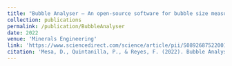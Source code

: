 ```yaml
---
title: "Bubble Analyser — An open-source software for bubble size measurement using image analysis"
collection: publications
permalink: /publication/BubbleAnalyser
date: 2022
venue: 'Minerals Engineering'
link: 'https://www.sciencedirect.com/science/article/pii/S0892687522001078'
citation: 'Mesa, D., Quintanilla, P., & Reyes, F. (2022). Bubble Analyser — An open-source software for bubble size measurement using image analysis. Minerals Engineering, 180, 107497. https://doi.org/10.1016/j.mineng.2022.107497'
---
```


